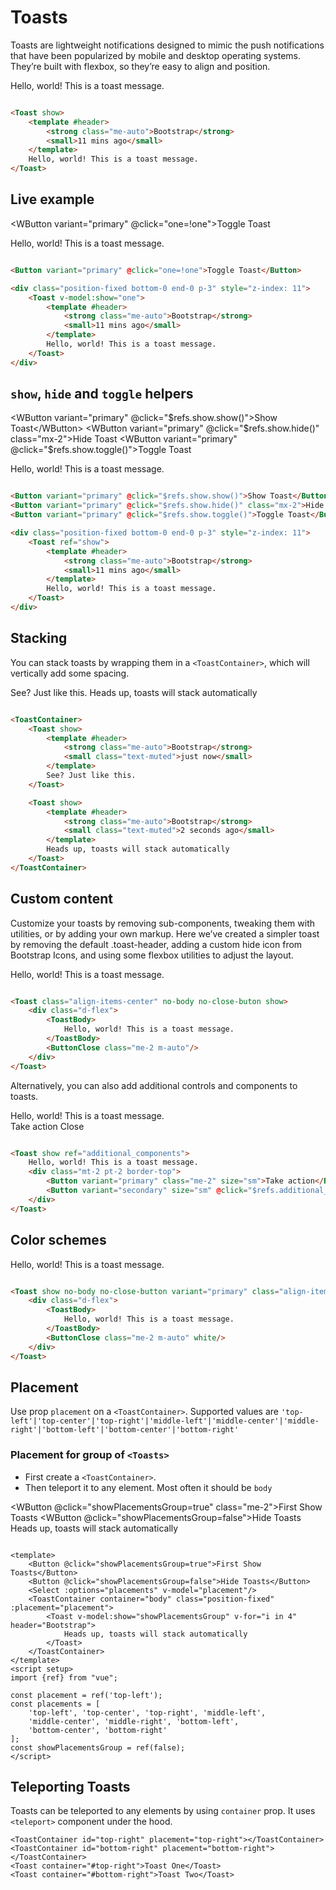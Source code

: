 # Toasts

Toasts are lightweight notifications designed to mimic the push notifications that have been popularized by mobile and
desktop operating systems. They’re built with flexbox, so they’re easy to align and position.

<WToast show>
<template #header>
<strong class="me-auto">Bootstrap</strong>
<small>11 mins ago</small>
</template>
Hello, world! This is a toast message.
</WToast>

```html

<Toast show>
    <template #header>
        <strong class="me-auto">Bootstrap</strong>
        <small>11 mins ago</small>
    </template>
    Hello, world! This is a toast message.
</Toast>
```

## Live example

<WButton variant="primary" @click="one=!one">Toggle Toast</WButton>

<div class="position-fixed bottom-0 end-0 p-3" style="z-index: 11">
    <WToast v-model:show="one">
        <template #header>
            <strong class="me-auto">Bootstrap</strong>
            <small>11 mins ago</small>
        </template>
        Hello, world! This is a toast message.
    </WToast>
</div>

```html

<Button variant="primary" @click="one=!one">Toggle Toast</Button>

<div class="position-fixed bottom-0 end-0 p-3" style="z-index: 11">
    <Toast v-model:show="one">
        <template #header>
            <strong class="me-auto">Bootstrap</strong>
            <small>11 mins ago</small>
        </template>
        Hello, world! This is a toast message.
    </Toast>
</div>
```

## `show`, `hide` and `toggle` helpers

<WButton variant="primary" @click="$refs.show.show()">Show Toast</WButton>
<WButton variant="primary" @click="$refs.show.hide()" class="mx-2">Hide Toast</WButton>
<WButton variant="primary" @click="$refs.show.toggle()">Toggle Toast</WButton>

<div class="position-fixed bottom-0 end-0 p-3" style="z-index: 11">
    <WToast ref="show">
        <template #header>
            <strong class="me-auto">Bootstrap</strong>
            <small>11 mins ago</small>
        </template>
        Hello, world! This is a toast message.
    </WToast>
</div>

```html

<Button variant="primary" @click="$refs.show.show()">Show Toast</Button>
<Button variant="primary" @click="$refs.show.hide()" class="mx-2">Hide Toast</Button>
<Button variant="primary" @click="$refs.show.toggle()">Toggle Toast</Button>

<div class="position-fixed bottom-0 end-0 p-3" style="z-index: 11">
    <Toast ref="show">
        <template #header>
            <strong class="me-auto">Bootstrap</strong>
            <small>11 mins ago</small>
        </template>
        Hello, world! This is a toast message.
    </Toast>
</div>
```

## Stacking

You can stack toasts by wrapping them in a `<ToastContainer>`, which will vertically add some spacing.

<WToastContainer>
<WToast show>
<template #header>
<strong class="me-auto">Bootstrap</strong>
<small class="text-muted">just now</small>
</template>
See? Just like this.
</WToast>
<WToast show>
    <template #header>
        <strong class="me-auto">Bootstrap</strong>
        <small class="text-muted">2 seconds ago</small>
    </template>
    Heads up, toasts will stack automatically
</WToast>
</WToastContainer>

```html

<ToastContainer>
    <Toast show>
        <template #header>
            <strong class="me-auto">Bootstrap</strong>
            <small class="text-muted">just now</small>
        </template>
        See? Just like this.
    </Toast>

    <Toast show>
        <template #header>
            <strong class="me-auto">Bootstrap</strong>
            <small class="text-muted">2 seconds ago</small>
        </template>
        Heads up, toasts will stack automatically
    </Toast>
</ToastContainer>
```

## Custom content

Customize your toasts by removing sub-components, tweaking them with utilities, or by adding your own markup. Here we’ve
created a simpler toast by removing the default .toast-header, adding a custom hide icon from Bootstrap Icons, and using
some flexbox utilities to adjust the layout.

<WToast class="align-items-center" no-body no-close-button show>
<div class="d-flex">
<WToastBody>
Hello, world! This is a toast message.
</WToastBody>
<WButtonClose class="me-2 m-auto"></WButtonClose>
</div>
</WToast>

```html

<Toast class="align-items-center" no-body no-close-buton show>
    <div class="d-flex">
        <ToastBody>
            Hello, world! This is a toast message.
        </ToastBody>
        <ButtonClose class="me-2 m-auto"/>
    </div>
</Toast>
```

Alternatively, you can also add additional controls and components to toasts.

<WToast show ref="additional_components">
Hello, world! This is a toast message.
<div class="mt-2 pt-2 border-top">
<WButton variant="primary" class="me-2" size="sm">Take action</WButton>
<WButton variant="secondary" size="sm" @click="$refs.additional_components.hide()">Close</WButton>
</div>
</WToast>

```html

<Toast show ref="additional_components">
    Hello, world! This is a toast message.
    <div class="mt-2 pt-2 border-top">
        <Button variant="primary" class="me-2" size="sm">Take action</Button>
        <Button variant="secondary" size="sm" @click="$refs.additional_components.hide()">Close</Button>
    </div>
</Toast>
```

## Color schemes

<WToast show no-body no-close-button variant="primary" class="align-items-center text-white border-0">
    <div class="d-flex">
        <WToastBody>
            Hello, world! This is a toast message.
        </WToastBody>
        <WButtonClose class="me-2 m-auto" white></WButtonClose>
    </div>
</WToast>

```html

<Toast show no-body no-close-button variant="primary" class="align-items-center text-white border-0">
    <div class="d-flex">
        <ToastBody>
            Hello, world! This is a toast message.
        </ToastBody>
        <ButtonClose class="me-2 m-auto" white/>
    </div>
</Toast>
```

## Placement

Use prop `placement` on a `<ToastContainer>`. Supported values
are `'top-left'|'top-center'|'top-right'|'middle-left'|'middle-center'|'middle-right'|'bottom-left'|'bottom-center'|'bottom-right'`

### Placement for group of `<Toasts>`

- First create a `<ToastContainer>`.
- Then teleport it to any element. Most often it should be `body`

<WButton @click="showPlacementsGroup=true" class="me-2">First Show Toasts</WButton>
<WButton @click="showPlacementsGroup=false">Hide Toasts</WButton>
<WSelect :options="placements" v-model="placement"/>
<WToastContainer style="z-index: 99999;" container="body" class="position-fixed" :placement="placement">
<WToast v-model:show="showPlacementsGroup" v-for="i in 4" header="Bootstrap">
Heads up, toasts will stack automatically
</WToast>
</WToastContainer>

```vue

<template>
    <Button @click="showPlacementsGroup=true">First Show Toasts</Button>
    <Button @click="showPlacementsGroup=false">Hide Toasts</Button>
    <Select :options="placements" v-model="placement"/>
    <ToastContainer container="body" class="position-fixed" :placement="placement">
        <Toast v-model:show="showPlacementsGroup" v-for="i in 4" header="Bootstrap">
            Heads up, toasts will stack automatically
        </Toast>
    </ToastContainer>
</template>
<script setup>
import {ref} from "vue";

const placement = ref('top-left');
const placements = [
    'top-left', 'top-center', 'top-right', 'middle-left',
    'middle-center', 'middle-right', 'bottom-left',
    'bottom-center', 'bottom-right'
];
const showPlacementsGroup = ref(false);
</script>
```

## Teleporting Toasts

Toasts can be teleported to any elements by using `container` prop. It uses `<teleport>` component under the hood.

```vue
<ToastContainer id="top-right" placement="top-right"></ToastContainer>
<ToastContainer id="bottom-right" placement="bottom-right"></ToastContainer>
<Toast container="#top-right">Toast One</Toast>
<Toast container="#bottom-right">Toast Two</Toast>
```

<script setup>
import {ref} from "vue"; 

const one=ref(false);
const placement=ref('top-left');
const placements=['top-left','top-center','top-right','middle-left','middle-center','middle-right','bottom-left','bottom-center','bottom-right'];
const showPlacementsGroup = ref(false);
</script>